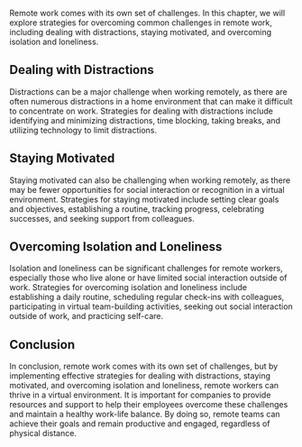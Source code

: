 
Remote work comes with its own set of challenges. In this chapter, we will explore strategies for overcoming common challenges in remote work, including dealing with distractions, staying motivated, and overcoming isolation and loneliness.

Dealing with Distractions
-------------------------

Distractions can be a major challenge when working remotely, as there are often numerous distractions in a home environment that can make it difficult to concentrate on work. Strategies for dealing with distractions include identifying and minimizing distractions, time blocking, taking breaks, and utilizing technology to limit distractions.

Staying Motivated
-----------------

Staying motivated can also be challenging when working remotely, as there may be fewer opportunities for social interaction or recognition in a virtual environment. Strategies for staying motivated include setting clear goals and objectives, establishing a routine, tracking progress, celebrating successes, and seeking support from colleagues.

Overcoming Isolation and Loneliness
-----------------------------------

Isolation and loneliness can be significant challenges for remote workers, especially those who live alone or have limited social interaction outside of work. Strategies for overcoming isolation and loneliness include establishing a daily routine, scheduling regular check-ins with colleagues, participating in virtual team-building activities, seeking out social interaction outside of work, and practicing self-care.

Conclusion
----------

In conclusion, remote work comes with its own set of challenges, but by implementing effective strategies for dealing with distractions, staying motivated, and overcoming isolation and loneliness, remote workers can thrive in a virtual environment. It is important for companies to provide resources and support to help their employees overcome these challenges and maintain a healthy work-life balance. By doing so, remote teams can achieve their goals and remain productive and engaged, regardless of physical distance.

